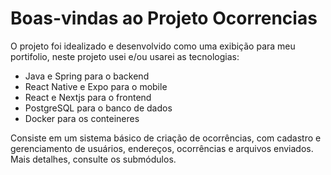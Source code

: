 # Boas-vindas ao Projeto Ocorrencias

O projeto foi idealizado e desenvolvido como uma exibição para meu portifolio, neste projeto usei e/ou usarei as tecnologias: 
- Java e Spring para o backend
- React Native e Expo para o mobile
- React e Nextjs para o frontend
- PostgreSQL para o banco de dados
- Docker para os conteineres

Consiste em um sistema básico de criação de ocorrências, com cadastro e gerenciamento de usuários, endereços, ocorrências e arquivos enviados.
Mais detalhes, consulte os submódulos.
